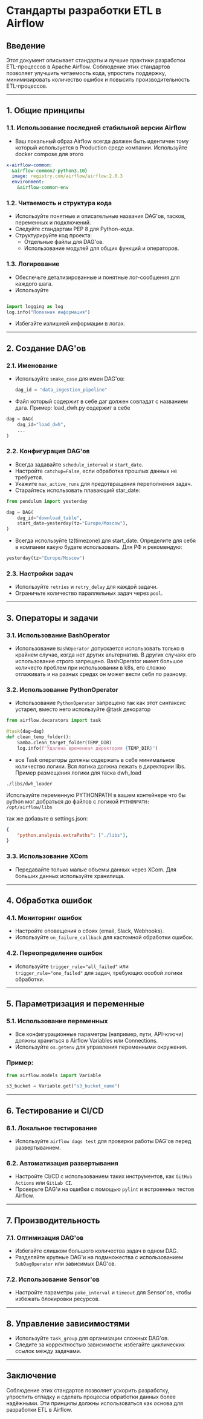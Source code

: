 # Стандарты разработки ETL в Airflow

## Введение

Этот документ описывает стандарты и лучшие практики разработки ETL-процессов в Apache Airflow. Соблюдение этих стандартов позволяет улучшить читаемость кода, упростить поддержку, минимизировать количество ошибок и повысить производительность ETL-процессов.

---

## 1. **Общие принципы**

### 1.1. Использование последней стабильной версии Airflow
- Ваш локальный образ Airflow всегда должен быть идентичен тому который используется в Production среде компании. Используйте docker compose для этого
```yaml
x-airflow-common:
  &airflow-common2-python3.10}
  image: registry.com/airflow/airflow:2.0.3
  environment:
    &airflow-common-env
```

### 1.2. Читаемость и структура кода
- Используйте понятные и описательные названия DAG'ов, тасков, переменных и подключений.
- Следуйте стандартам PEP 8 для Python-кода.
- Структурируйте код проекта: 
  - Отдельные файлы для DAG'ов.
  - Использование модулей для общих функций и операторов.

### 1.3. Логирование
- Обеспечьте детализированные и понятные лог-сообщения для каждого шага.
- Используйте
```python

import logging as log
log.info("Полезная информация")
```
- Избегайте излишней информации в логах.

---

## 2. **Создание DAG'ов**

### 2.1. Именование
- Используйте `snake_case` для имен DAG'ов:  
  ```python
  dag_id = "data_ingestion_pipeline"
  ```

- Файл который содержит в себе даг должен совпадат с названием дага. Пример: load_dwh.py содержит в себе
```python
dag = DAG(
    dag_id="load_dwh",
    ...
)
```

### 2.2. Конфигурация DAG'ов
- Всегда задавайте `schedule_interval` и `start_date`.
- Настройте `catchup=False`, если обработка прошлых данных не требуется.
- Укажите `max_active_runs` для предотвращения переполнения задач.
- Старайтесь использовать плавающий star_date:
```python
from pendulum import yesterday

dag = DAG(
    dag_id="download_table",
    start_date=yesterday(tz="Europe/Moscow"),
)
```

- Всегда используйте tz(timezone) для start_date. Определите для себя в компании какую будете использовать. Для РФ я рекомендую:
```python
yesterday(tz="Europe/Moscow")
```

### 2.3. Настройки задач
- Используйте `retries` и `retry_delay` для каждой задачи.
- Ограничьте количество параллельных задач через `pool`.

---

## 3. **Операторы и задачи**

### 3.1. Использование BashOperator
- Использование `BashOperator` допускается использовать только в крайнем случае, когда нет других альтернатив. В других случаях его использование строго запрещено. BashOperator имеет большое количесто проблем при использовании в k8s, его сложно отлаживать и на разных средах он может вести себя по разному.

### 3.2. Использование PythonOperator
- Использование `PythonOperator` запрещено так как этот синтаксис устарел, вместо него используйте @task декоратор
```python
from airflow.decorators import task

@task(dag=dag)
def clean_temp_folder():
    Samba.clean_target_folder(TEMP_DIR)
    log.info(f"Удалена временная директория {TEMP_DIR}")

```

- все Task операторы должны содержать в себе минимальное количество логики. Вся логика должна лежать в директории libs. Пример размещения логики для таска dwh_load
```
./libs/dwh_loader
```

Используйте переменную PYTHONPATH в вашем контейнере что бы python мог добраться до файлов с логикой
`PYTHONPATH: /opt/airflow/libs`

так же добавьте в settings.json:
```json
{
    "python.analysis.extraPaths": ["./libs"],
}
```


### 3.3. Использование XCom
- Передавайте только малые объемы данных через XCom. Для больших данных используйте хранилища.

---

## 4. **Обработка ошибок**

### 4.1. Мониторинг ошибок
- Настройте оповещения о сбоях (email, Slack, Webhooks).
- Используйте `on_failure_callback` для кастомной обработки ошибок.

### 4.2. Переопределение ошибок
- Используйте `trigger_rule="all_failed"` или `trigger_rule="one_failed"` для задач, требующих особой логики обработки.

---

## 5. **Параметризация и переменные**

### 5.1. Использование переменных
- Все конфигурационные параметры (например, пути, API-ключи) должны храниться в Airflow Variables или Connections.
- Используйте `os.getenv` для управления переменными окружения.

### Пример:
```python
from airflow.models import Variable

s3_bucket = Variable.get("s3_bucket_name")
```

---

## 6. **Тестирование и CI/CD**

### 6.1. Локальное тестирование
- Используйте `airflow dags test` для проверки работы DAG'ов перед развертыванием.

### 6.2. Автоматизация развертывания
- Настройте CI/CD с использованием таких инструментов, как `GitHub Actions` или `GitLab CI`.
- Проверьте DAG'и на ошибки с помощью `pylint` и встроенных тестов Airflow.

---

## 7. **Производительность**

### 7.1. Оптимизация DAG'ов
- Избегайте слишком большого количества задач в одном DAG.
- Разделяйте крупные DAG'и на подмножества с использованием `SubDagOperator` или зависимых DAG'ов.

### 7.2. Использование Sensor'ов
- Настройте параметры `poke_interval` и `timeout` для Sensor'ов, чтобы избежать блокировки ресурсов.

---

## 8. **Управление зависимостями**

- Используйте `task_group` для организации сложных DAG'ов.
- Следите за корректностью зависимости: избегайте циклических ссылок между задачами.

---

## Заключение

Соблюдение этих стандартов позволяет ускорить разработку, упростить отладку и сделать процессы обработки данных более надёжными. Эти принципы должны использоваться как основа для разработки ETL в Airflow.